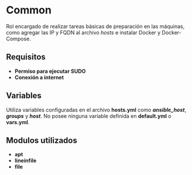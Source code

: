 Common
=========

Rol encargado de realizar tareas básicas de preparación en las máquinas, como agregar las IP y FQDN al archivo *hosts* e instalar Docker y Docker-Compose.

Requisitos
------------

 - **Permiso para ejecutar SUDO**
 - **Conexión a internet**

Variables
--------------

Utiliza variables configuradas en el archivo **hosts.yml** como ***ansible_host***, ***groups*** y ***host***. No posee ninguna variable definida en **default.yml** o **vars.yml**.

Modulos utilizados
------------

 - **apt**
 - **lineinfile**
 - **file**
